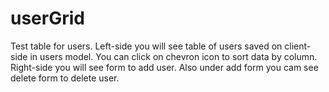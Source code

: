 # userGrid

Test table for users.
Left-side you will see table of users saved on client-side in users model.
You can click on chevron icon to sort data by column.
Right-side you will see form to add user.
Also under add form you cam see delete form to delete user.
